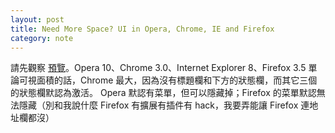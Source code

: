 ```yaml
---
layout: post
title: Need More Space? UI in Opera, Chrome, IE and Firefox
category: note
---
```


<div class=txt>
<p>請先觀察 <a href="{{ site.file }}/ui-in-opera-chrome-ie-and-firefox_large.png">預覽</a>。Opera 10、Chrome 3.0、Internet Explorer 8、Firefox 3.5 單論可視面積的話，Chrome 最大，因為沒有標題欄和下方的狀態欄，而其它三個的狀態欄默認為激活。 Opera 默認有菜單，但可以隱藏掉；Firefox 的菜單默認無法隱藏（別和我說什麼 Firefox 有擴展有插件有 hack，我要弄能讓 Firefox 連地址欄都沒）</p>
</div>